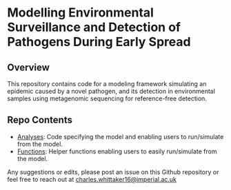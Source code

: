 # Modelling Environmental Surveillance and Detection of Pathogens During Early Spread 

## Overview
This repository contains code for a modeling framework simulating an epidemic caused by a novel pathogen, and its detection in environmental samples using metagenomic sequencing for reference-free detection. 

## Repo Contents
- [Analyses](./Analyses): Code specifying the model and enabling users to run/simulate from the model.
- [Functions](./Functions): Helper functions enabling users to easily run/simulate from the model.

Any suggestions or edits, please post an issue on this Github repository or feel free to reach out at charles.whittaker16@imperial.ac.uk